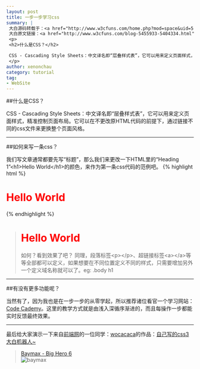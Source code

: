 ```yaml
---
layout: post
title: 一步一步学习css
summary: |
 大白源码转载于：<a href="http://www.w3cfuns.com/home.php?mod=space&uid=5455933&do=index">wocacaca的博客</a><br />
 大白原文链接：<a href="http://www.w3cfuns.com/blog-5455933-5404334.html">自己写的css3大白机器人~</a>
 <p>
 <h2>什么是CSS？</h2>

 CSS - Cascading Style Sheets：中文译名即“层叠样式表”，它可以用来定义页面样式，精准控制页面布局。它可以在不更改原HTML代码的前提下，通过链接不同的css文件来更换整个页面风格。
 </p>
author: xenonchau
category: tutorial
tag:
- WebSite
---
```


<style type="text/css">
 .header h1 {
 	color: red;
 }
</style>

##什么是CSS？

CSS - Cascading Style Sheets：中文译名即“层叠样式表”，它可以用来定义页面样式，精准控制页面布局。它可以在不更改原HTML代码的前提下，通过链接不同的css文件来更换整个页面风格。
<hr />

##如何来写一条css？

我们写文章通常都要先写“标题”，那么我们来更改一下HTML里的“Heading 1”&lt;h1&gt;Hello  World&lt;/h1&gt;的颜色，来作为第一条css代码的范例吧。
{% highlight html %}
<!-- 在<head></head>内添加如下代码 -->
<style type="text/css"> /*这里声明内部代码是css*/
	.header h1 { /*这里声明了一个控制域名称，前面用“.”来说明。*/
		color: red; /*颜色可以用英文、RGB颜色表rgb(255,255,255)或者十六进制数字#FFFFFF来声明。*/
	}
</style>
<!--在<body></body>中，<div>内用class属性调用之前声明的定义域即可。-->
<div class='header'> <!--<div>标签内调用的是之前.header内声明的样式。-->
	<h1>Hello World</h1>
</div>
{% endhighlight %}

<br />

> <div class='header'> 
> 	<h1>Hello World</h1>
> </div>
>
> 如何？看到效果了吧？
> 同理，段落标签&lt;p&gt;&lt;/p&gt;、超链接标签&lt;a&gt;&lt;/a&gt;等等全部都可以定义，如果想要在不同位置定义不同的样式，只需要增加另外一个定义域名称就可以了。eg: .body h1

<hr />

##有没有更多功能呢？

当然有了，因为我也是在一步一步的从零学起，所以推荐诸位看官一个学习网站：[Code Cademy](http://www.codecademy.com/)。这里的教学方式就是由浅入深循序渐进的，而且每操作一步都能实时反馈最终效果。

<hr />

最后给大家演示一下来自[前端网](http://www.w3cfuns.com/)的一位同学：[wocacaca](http://www.w3cfuns.com/home.php?mod=space&do=blog&uid=5455933&from=space)的作品：[自己写的css3大白机器人~](http://www.w3cfuns.com/blog-5455933-5404334.html)

> [Baymax - Big Hero 6](http://www.xenonchau.com/baymax.html)<br />
> ![baymax](http://www.xenonchau.com/images/2015-03-25-baymax.png)










